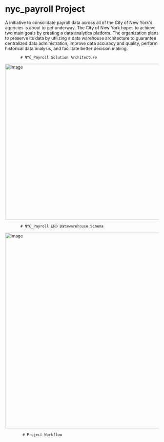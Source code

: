# nyc_payroll Project

A initiative to consolidate payroll data across all of the City of New York's agencies is about to get underway. The City of New York hopes to achieve two main goals by creating a data analytics platform. The organization plans to preserve its data by utilizing a data warehouse architecture to guarantee centralized data administration, improve data accuracy and quality, perform historical data analysis, and facilitate better decision making.


           # NYC_Payroll Solution Architecture
<img width="511" alt="image" src="https://github.com/user-attachments/assets/99aae43a-bbe6-4a01-b9b7-30cb98cff15b">




           # NYC_Payroll ERD Datawarehouse Schema
<img width="641" alt="image" src="https://github.com/user-attachments/assets/d8e5b7d8-f5d5-4215-9008-26f2033e3f67">


            # Project Workflow
            
